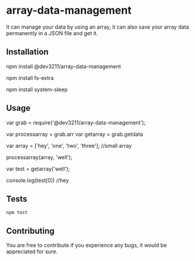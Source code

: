 # array-data-management

It can manage your data by using an array, it can also save your array data permanently in a JSON file and get it.

## Installation

npm install @dev3211/array-data-management

npm install fs-extra

npm install system-sleep

## Usage

var grab = require('@dev3211/array-data-management');

var processarray = grab.arr
var getarray = grab.getdata

var array = ['hey', 'one', 'two', 'three']; //small array

processarray(array, 'well');

var test = getarray('well');

console.log(test[0]) //hey

## Tests

  `npm test`
  
## Contributing

You are free to contribute if you experience any bugs, it would be appreciated for sure.
